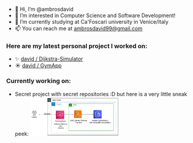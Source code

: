 - 👋 Hi, I’m @ambrosdavid
- 👀 I’m interested in Computer Science and Software Development!
- 🌱 I’m currently studying at Ca'Foscari university in Venice/Italy
- 📫 You can reach me at ambrosdavid99@gmail.com
### Here are my latest personal project I worked on:
- ✨ [david / Dijkstra-Simulator](https://github.com/ambrosdavid/Dijkstra-Simulator)
- ☀️ [david / GymApp](https://github.com/ambrosdavid/GymApp) 
### Currently working on:
- Secret project with secret repositories :D but here is a very little sneak peek:
    <img src="curProjSnap.jpg" style= "width:50%" alt="missing img"/>

<!---
ambrosdavid/ambrosdavid is a ✨ special ✨ repository because its `README.md` (this file) appears on your GitHub profile.
You can click the Preview link to take a look at your changes.
--->
